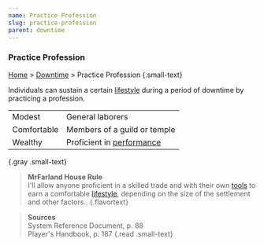 ```yaml
---
name: Practice Profession
slug: practice-profession
parent: downtime
---
```

### Practice Profession
[Home](dm-operations-center) > [Downtime](downtime) > Practice Profession {.small-text}

Individuals can sustain a certain [lifestyle](lifestyle-expenses) during a period of downtime by practicing a profession.

|||
|-|-|
| Modest      | General laborers | 
| Comfortable | Members of a guild or temple |
| Wealthy     | Proficient in [performance](performance) |
{.gray .small-text}

> **MrFarland House Rule**<br/>
> I'll allow anyone proficient in a skilled trade and with their own [tools](tools) to earn a comfortable [lifestyle](lifestyle-expenses), depending on the size of the settlement and other factors..
{.flavortext}

> **Sources** <br/>
> System Reference Document, p. 88<br/>
> Player's Handbook, p. 187
{.read .small-text}